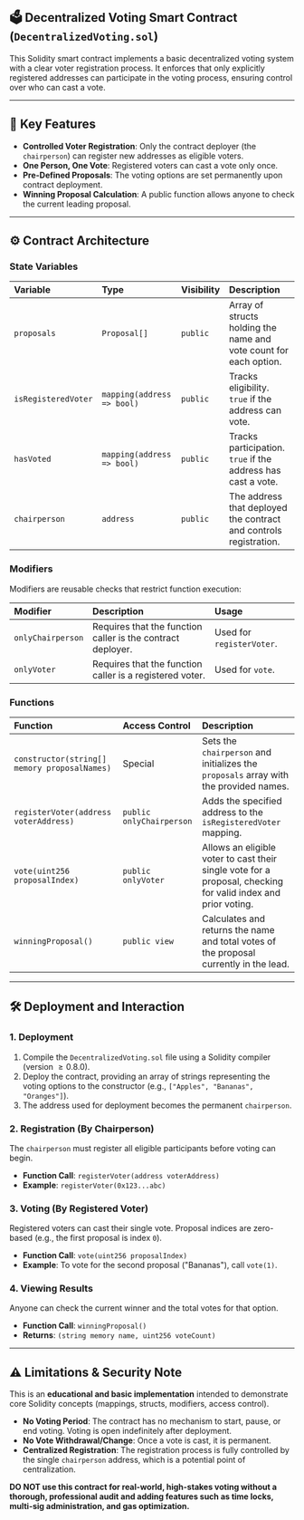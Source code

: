 ## 🗳️ Decentralized Voting Smart Contract (`DecentralizedVoting.sol`)

This Solidity smart contract implements a basic decentralized voting system with a clear voter registration process. It enforces that only explicitly registered addresses can participate in the voting process, ensuring control over who can cast a vote.

***

## 🚀 Key Features

* **Controlled Voter Registration**: Only the contract deployer (the `chairperson`) can register new addresses as eligible voters.
* **One Person, One Vote**: Registered voters can cast a vote only once.
* **Pre-Defined Proposals**: The voting options are set permanently upon contract deployment.
* **Winning Proposal Calculation**: A public function allows anyone to check the current leading proposal.

***

## ⚙️ Contract Architecture

### State Variables

| Variable | Type | Visibility | Description |
| :--- | :--- | :--- | :--- |
| `proposals` | `Proposal[]` | `public` | Array of structs holding the name and vote count for each option. |
| `isRegisteredVoter` | `mapping(address => bool)` | `public` | Tracks eligibility. `true` if the address can vote. |
| `hasVoted` | `mapping(address => bool)` | `public` | Tracks participation. `true` if the address has cast a vote. |
| `chairperson` | `address` | `public` | The address that deployed the contract and controls registration. |

### Modifiers

Modifiers are reusable checks that restrict function execution:

| Modifier | Description | Usage |
| :--- | :--- | :--- |
| `onlyChairperson` | Requires that the function caller is the contract deployer. | Used for `registerVoter`. |
| `onlyVoter` | Requires that the function caller is a registered voter. | Used for `vote`. |

### Functions

| Function | Access Control | Description |
| :--- | :--- | :--- |
| `constructor(string[] memory proposalNames)` | Special | Sets the `chairperson` and initializes the `proposals` array with the provided names. |
| `registerVoter(address voterAddress)` | `public onlyChairperson` | Adds the specified address to the `isRegisteredVoter` mapping. |
| `vote(uint256 proposalIndex)` | `public onlyVoter` | Allows an eligible voter to cast their single vote for a proposal, checking for valid index and prior voting. |
| `winningProposal()` | `public view` | Calculates and returns the name and total votes of the proposal currently in the lead. |

***

## 🛠️ Deployment and Interaction

### 1. Deployment

1.  Compile the `DecentralizedVoting.sol` file using a Solidity compiler (version $\ge 0.8.0$).
2.  Deploy the contract, providing an array of strings representing the voting options to the constructor (e.g., `["Apples", "Bananas", "Oranges"]`).
3.  The address used for deployment becomes the permanent `chairperson`.

### 2. Registration (By Chairperson)

The `chairperson` must register all eligible participants before voting can begin.

* **Function Call**: `registerVoter(address voterAddress)`
* **Example**: `registerVoter(0x123...abc)`

### 3. Voting (By Registered Voter)

Registered voters can cast their single vote. Proposal indices are zero-based (e.g., the first proposal is index `0`).

* **Function Call**: `vote(uint256 proposalIndex)`
* **Example**: To vote for the second proposal ("Bananas"), call `vote(1)`.

### 4. Viewing Results

Anyone can check the current winner and the total votes for that option.

* **Function Call**: `winningProposal()`
* **Returns**: `(string memory name, uint256 voteCount)`

***

## ⚠️ Limitations & Security Note

This is an **educational and basic implementation** intended to demonstrate core Solidity concepts (mappings, structs, modifiers, access control).

* **No Voting Period**: The contract has no mechanism to start, pause, or end voting. Voting is open indefinitely after deployment.
* **No Vote Withdrawal/Change**: Once a vote is cast, it is permanent.
* **Centralized Registration**: The registration process is fully controlled by the single `chairperson` address, which is a potential point of centralization.

**DO NOT use this contract for real-world, high-stakes voting without a thorough, professional audit and adding features such as time locks, multi-sig administration, and gas optimization.**
